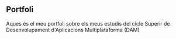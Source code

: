 ## Portfoli

Aques és el meu portfoli sobre els meus estudis del cicle Superir de Desenvolupament d'Aplicacions Multiplataforma (DAM)
